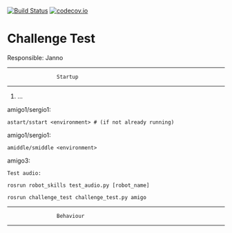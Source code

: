 [![Build Status](https://travis-ci.org/tue-robotics/challenge_test.svg?branch=master)](https://travis-ci.org/tue-robotics/challenge_test) [![codecov.io](https://codecov.io/github/tue-robotics/challenge_test/coverage.svg?branch=master)](https://codecov.io/github/tue-robotics/challenge_test?branch=master)

# Challenge Test

Responsible: Janno

----------------------------------------------------
                    Startup
----------------------------------------------------
1. ...

amigo1/sergio1:

    astart/sstart <environment> # (if not already running)

amigo1/sergio1:

    amiddle/smiddle <environment>

amigo3:

    Test audio:

    rosrun robot_skills test_audio.py [robot_name]

    rosrun challenge_test challenge_test.py amigo


----------------------------------------------------
                    Behaviour
----------------------------------------------------


